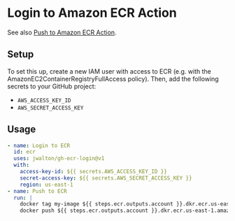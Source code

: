 # Login to Amazon ECR Action

See also [Push to Amazon ECR Action](https://github.com/jwalton/gh-ecr-push).

## Setup

To set this up, create a new IAM user with access to ECR (e.g. with the
AmazonEC2ContainerRegistryFullAccess policy).  Then, add the following secrets
to your GitHub project:

* `AWS_ACCESS_KEY_ID`
* `AWS_SECRET_ACCESS_KEY`

## Usage

```yaml
- name: Login to ECR
  id: ecr
  uses: jwalton/gh-ecr-login@v1
  with:
    access-key-id: ${{ secrets.AWS_ACCESS_KEY_ID }}
    secret-access-key: ${{ secrets.AWS_SECRET_ACCESS_KEY }}
    region: us-east-1
- name: Push to ECR
  run: |
    docker tag my-image ${{ steps.ecr.outputs.account }}.dkr.ecr.us-east-1.amazonaws.com/my-image:v1
    docker push ${{ steps.ecr.outputs.account }}.dkr.ecr.us-east-1.amazonaws.com/my-image:v1
```

